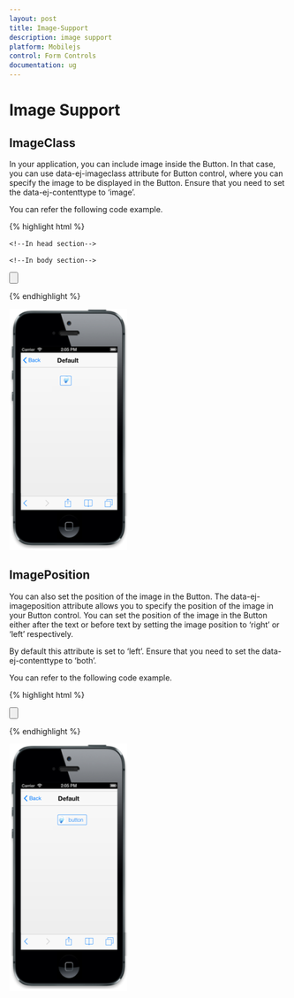 ```yaml
---
layout: post
title: Image-Support
description: image support
platform: Mobilejs
control: Form Controls
documentation: ug
---
```


# Image Support

## ImageClass

In your application, you can include image inside the Button. In that case, you can use data-ej-imageclass attribute for Button control, where you can specify the image to be displayed in the Button. Ensure that you need to set the data-ej-contenttype to ‘image’. 

You can refer the following code example.

{% highlight html %}



    <!--In head section-->

<style>

     .image {

            background-image: url("silverlight.jpg");

        }

</style>

    <!--In body section-->

 <input id="sample_button" type="button" data-role="ejmbutton" data-ej-contenttype="image" data-ej-imageclass="image" />

{% endhighlight %}

![C:/Users/deepal/AppData/Local/Temp/SNAGHTML2abcd1f9.PNG](Image-Support_images/Image-Support_img1.png)

## ImagePosition

You can also set the position of the image in the Button. The data-ej-imageposition attribute allows you to specify the position of the image in your Button control. You can set the position of the image in the Button either after the text or before text by setting the image position to ‘right’ or ‘left’ respectively.

By default this attribute is set to ‘left’. Ensure that you need to set the data-ej-contenttype to ‘both’.

You can refer to the following code example.

{% highlight html %}

<!--Set the imagePosition-->

<input id="sample_button" type="button" data-role="ejmbutton" data-ej-contenttype="both" data-ej-text="button" data-ej-imageposition="left" data-ej-imageclass="image" />

{% endhighlight %}

![C:/Users/deepal/AppData/Local/Temp/SNAGHTML2abf8235.PNG](Image-Support_images/Image-Support_img2.png)
